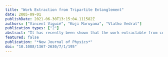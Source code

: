 ```yaml
---
title: "Work Extraction from Tripartite Entanglement"
date: 2005-09-01
publishDate: 2021-06-30T13:15:04.111582Z
authors: ["Vincent Viguié", "Koji Maruyama", "Vlatko Vedral"]
publication_types: ["2"]
abstract: "It has recently been shown that the work extractable from correlated bipartite quantum systems under an appropriate protocol can be used to distinguish entanglement from classical correlation. A natural question is now whether it can be generalized to multipartite systems. In this paper, we devise a protocol to distinguish the GHZ, the W, and separable states in terms of the thermodynamically extractable work under local operations and classical communication, and compare the results with those obtained from Mermin's inequalities."
featured: false
publication: "*New Journal of Physics*"
doi: "10.1088/1367-2630/7/1/195"
---
```



